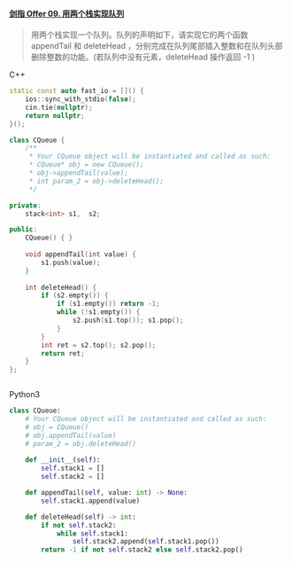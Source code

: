 #### [剑指 Offer 09. 用两个栈实现队列](https://leetcode-cn.com/problems/yong-liang-ge-zhan-shi-xian-dui-lie-lcof/)

> 用两个栈实现一个队列。队列的声明如下，请实现它的两个函数 appendTail 和 deleteHead ，分别完成在队列尾部插入整数和在队列头部删除整数的功能。(若队列中没有元素，deleteHead 操作返回 -1 )

C++

```cpp
static const auto fast_io = []() {
    ios::sync_with_stdio(false);
    cin.tie(nullptr);
    return nullptr;
}();

class CQueue {
    /**
     * Your CQueue object will be instantiated and called as such:
     * CQueue* obj = new CQueue();
     * obj->appendTail(value);
     * int param_2 = obj->deleteHead();
     */

private:
    stack<int> s1,  s2;

public:
    CQueue() { }
    
    void appendTail(int value) {
        s1.push(value);
    }
    
    int deleteHead() {
        if (s2.empty()) {
            if (s1.empty()) return -1;
            while (!s1.empty()) {
                s2.push(s1.top()); s1.pop();
            }
        }
        int ret = s2.top(); s2.pop();
        return ret;
    }
};



```

Python3

```python
class CQueue:
    # Your CQueue object will be instantiated and called as such:
    # obj = CQueue()
    # obj.appendTail(value)
    # param_2 = obj.deleteHead()
    
    def __init__(self):
        self.stack1 = []
        self.stack2 = []

    def appendTail(self, value: int) -> None:
        self.stack1.append(value)

    def deleteHead(self) -> int:
        if not self.stack2:
            while self.stack1:
                self.stack2.append(self.stack1.pop())
        return -1 if not self.stack2 else self.stack2.pop()


```



